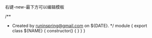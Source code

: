 ﻿右键-new-最下方可以编辑模板

/**
 * Created by runinspring@gmail.com on ${DATE}.
 */
module {
    export class ${NAME} {
        constructor() {
        }
    }
}

